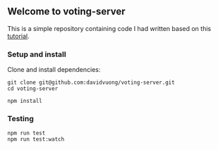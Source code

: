 ## Welcome to voting-server

This is a simple repository containing code I had written based on this [tutorial](http://teropa.info/blog/2015/09/10/full-stack-redux-tutorial.html).

### Setup and install

Clone and install dependencies:

```
git clone git@github.com:davidvuong/voting-server.git
cd voting-server

npm install
```

### Testing

```
npm run test
npm run test:watch
```
